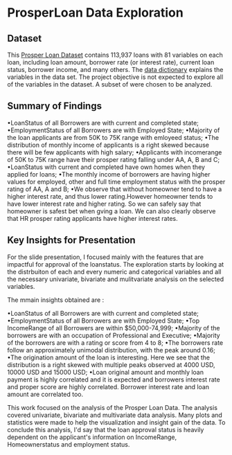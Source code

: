 # ProsperLoan Data Exploration

## Dataset

This [Prosper Loan Dataset](https://www.google.com/url?q=https://s3.amazonaws.com/udacity-hosted-downloads/ud651/prosperLoanData.csv&sa=D&ust=1547699802003000)
contains 113,937 loans with 81 variables on each loan, including loan amount, 
borrower rate (or interest rate), current loan status, borrower income, and many others.
The [data dictionary](https://docs.google.com/spreadsheets/d/1gDyi_L4UvIrLTEC6Wri5nbaMmkGmLQBk-Yx3z0XDEtI/edit?usp=sharing) explains the 
variables in the data set.
The project objective is not expected to explore all of the variables in the dataset. A subset of were chosen to be analyzed.

## Summary of Findings


•LoanStatus of all Borrowers are with current and completed state;
•EmploymentStatus of all Borrowers are with Employed State;
•Majority of the loan applicants are from 50K to 75K range with emloyeed status;
•The distribution of monthly income of applicants is a right skewed because there will be few applicants with high salary; 
•Applicants with incomerange of 50K to 75K range have their prosper rating falling under AA, A, B and C;
•LoanStatus with current and completed have own homes when they applied for loans;
•The monthly income of borrowers are having higher values for employed, other and full time employment status with the prosper rating of AA, A and B;
•We observe that without homeowner tend to have a higher interest rate, and thus lower rating.However homeowner tends to have lower interest rate and higher rating. So we can safely say that homeowner is safest bet when gving a loan. We can also clearly observe that HR prosper rating applicants have higher interest rates.


## Key Insights for Presentation

For the slide presentation, I focused mainly with the features that are impactful for approval of the loanstatus.
The exploration starts by looking at the distrbuiton of each and every numeric and categorical variables and all the necessary univariate, bivariate and
mulitvariate analysis on the selected variables.

The mmain insights obtained are :


•LoanStatus of all Borrowers are with current and completed state;
•EmploymentStatus of all Borrowers are with Employed State;
•Top IncomeRange of all Borrowers are within $50,000-74,999;
•Majority of the borrowers are with an occupation of Professional and Executive;
•Majority of the borrowers are with a rating or score from 4 to 8;
•The borrowers rate follow an approximately unimodal distribution, with the peak around 0.16; 
•The origination amount of the loan is interesting. Here we see that the distribution is a right skewed with multiple peaks observed at 4000 USD, 10000 USD and 15000 USD;
•Loan original amount and monthly loan payment is highly correlated and it is expected and borrowers interest rate and proper score are highly correlated. Borrower interest rate and loan amount are correlated too.


This work focused on the analysis of the Prosper Loan Data. The analysis covered univariate, bivariate and multivariate data analysis. Many plots and statistics were made to help the visualization and insight gain of the data. To conclude this analysis, I'd say that the loan approval status is heavily dependent on the applicant's information on IncomeRange, Homeownerstatus and employment status.
